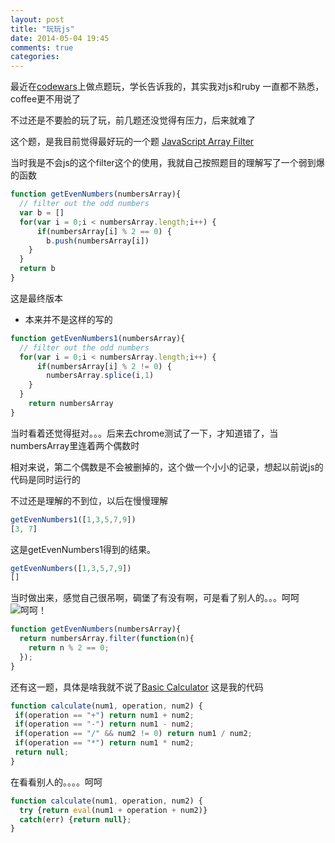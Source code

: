 ```yaml
---
layout: post
title: "玩玩js"
date: 2014-05-04 19:45
comments: true
categories: 
---
```


最近在[codewars](http://www.codewars.com)上做点题玩，学长告诉我的，其实我对js和ruby
一直都不熟悉，coffee更不用说了

不过还是不要脸的玩了玩，前几题还没觉得有压力，后来就难了

这个题，是我目前觉得最好玩的一个题
[JavaScript Array Filter](http://www.codewars.com/kata/514a6336889283a3d2000001/train/javascript)

当时我是不会js的这个filter这个的使用，我就自己按照题目的理解写了一个弱到爆的函数
```javascript
function getEvenNumbers(numbersArray){
  // filter out the odd numbers
  var b = []
  for(var i = 0;i < numbersArray.length;i++) {
      if(numbersArray[i] % 2 == 0) {
    	b.push(numbersArray[i])
    }
  }
  return b
}
```
这是最终版本

- 本来并不是这样的写的

```javascript
function getEvenNumbers1(numbersArray){
  // filter out the odd numbers
  for(var i = 0;i < numbersArray.length;i++) {
      if(numbersArray[i] % 2 != 0) {
        numbersArray.splice(i,1)
    }
  }
    return numbersArray
}
```
当时看着还觉得挺对。。。后来去chrome测试了一下，才知道错了，当numbersArray里连着两个偶数时

相对来说，第二个偶数是不会被删掉的，这个做一个小小的记录，想起以前说js的代码是同时运行的

不过还是理解的不到位，以后在慢慢理解
```javascript
getEvenNumbers1([1,3,5,7,9])
[3, 7]
```
这是getEvenNumbers1得到的结果。
```javascript
getEvenNumbers([1,3,5,7,9])
[]
```
当时做出来，感觉自己很吊啊，碉堡了有没有啊，可是看了别人的。。。呵呵
![呵呵！](http://hello-paomian.qiniudn.com/41993ee92edd71a4f2eaa1743b99703b.gif)
```javascript
function getEvenNumbers(numbersArray){
  return numbersArray.filter(function(n){
    return n % 2 == 0;
  });
}
```

还有这一题，具体是啥我就不说了[Basic Calculator](http://www.codewars.com/kata/5296455e4fe0cdf2e000059f/javascript)
这是我的代码
```javascript
function calculate(num1, operation, num2) {
 if(operation == "+") return num1 + num2;
 if(operation == "-") return num1 - num2;
 if(operation == "/" && num2 != 0) return num1 / num2;
 if(operation == "*") return num1 * num2;
 return null; 
}
```

在看看别人的。。。。呵呵
```javascript
function calculate(num1, operation, num2) {
  try {return eval(num1 + operation + num2)} 
  catch(err) {return null};
}
```
